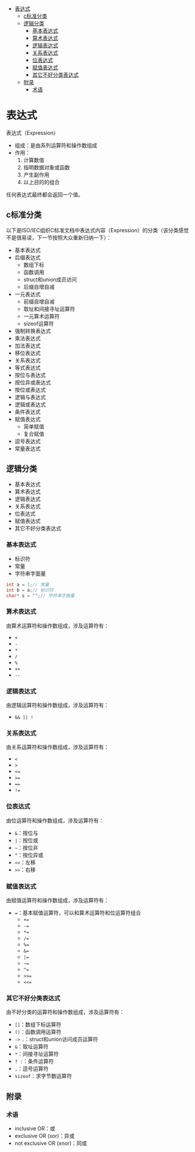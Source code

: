<!-- TOC -->

- [表达式](#表达式)
    - [c标准分类](#c标准分类)
    - [逻辑分类](#逻辑分类)
        - [基本表达式](#基本表达式)
        - [算术表达式](#算术表达式)
        - [逻辑表达式](#逻辑表达式)
        - [关系表达式](#关系表达式)
        - [位表达式](#位表达式)
        - [赋值表达式](#赋值表达式)
        - [其它不好分类表达式](#其它不好分类表达式)
    - [附录](#附录)
        - [术语](#术语)

<!-- /TOC -->

# 表达式

表达式（Expression）
- 组成：是由系列运算符和操作数组成
- 作用：
    1. 计算数值
    2. 指明数据对象或函数
    3. 产生副作用
    4. 以上目的的组合

任何表达式最终都会返回一个值。  

## c标准分类

以下是ISO/IEC组织C标准文档中表达式内容（Expression）的分类（该分类感觉不是很易读，下一节按照大众重新归纳一下）：

- 基本表达式
- 后缀表达式
    - 数组下标
    - 函数调用
    - struct和union成员访问
    - 后缀自增自减
- 一元表达式
    - 前缀自增自减
    - 取址和间接寻址运算符
    - 一元算术运算符
    - sizeof运算符
- 强制转换表达式
- 乘法表达式
- 加法表达式
- 移位表达式
- 关系表达式
- 等式表达式
- 按位与表达式
- 按位异或表达式
- 按位或表达式
- 逻辑与表达式
- 逻辑或表达式
- 条件表达式
- 赋值表达式
    - 简单赋值
    - 复合赋值
- 逗号表达式
- 常量表达式


## 逻辑分类

- 基本表达式
- 算术表达式
- 逻辑表达式
- 关系表达式
- 位表达式
- 赋值表达式
- 其它不好分类表达式

### 基本表达式

- 标识符
- 常量
- 字符串字面量

```c
int a = 1;// 常量
int b = a;// 标识符
char* s = "";// 字符串字面量
```

### 算术表达式

由算术运算符和操作数组成，涉及运算符有：
- `+`
- `-`
- `*`
- `/`
- `%`
- `++`
- `--`

### 逻辑表达式

由逻辑运算符和操作数组成，涉及运算符有：
- `&& || !`

### 关系表达式

由关系运算符和操作数组成，涉及运算符有：
- `<`
- `>`
- `<=`
- `>=`
- `==`
- `!=`

### 位表达式

由位运算符和操作数组成，涉及运算符有：
- `&`：按位与
- `|`：按位或
- `~`：按位非
- `^`：按位异或
- `<<`：左移
- `>>`：右移

### 赋值表达式

由赋值运算符和操作数组成，涉及运算符有：
- `=`：基本赋值运算符，可以和算术运算符和位运算符组合
    - `+=`
    - `-=`
    - `*=`
    - `/=`
    - `%=`
    - `&=`
    - `|=`
    - `~=`
    - `^=`
    - `>>=`
    - `<<=`

### 其它不好分类表达式

由不好分类的运算符和操作数组成，涉及运算符有：
- `[]`：数组下标运算符
- `()`：函数调用运算符
- `->` `.`：struct和union访问成员运算符
- `&`：取址运算符
- `*`：间接寻址运算符
- `? :`：条件运算符
- `,`：逗号运算符
- `sizeof`：求字节数运算符

## 附录

### 术语

- inclusive OR：或
- exclusive OR (xor)：异或
- not exclusive OR (xnor)：同或

